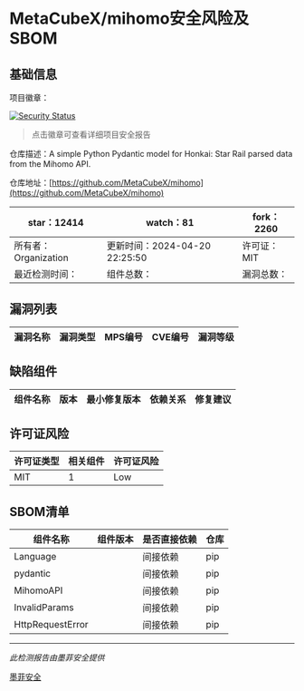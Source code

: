 # MetaCubeX/mihomo安全风险及SBOM

## 基础信息

项目徽章：

[![Security Status](https://www.murphysec.com/platform3/v31/badge/1782125800115589120.svg)](https://www.murphysec.com/console/report/1782125727189225472/1782125800115589120)

> 点击徽章可查看详细项目安全报告

仓库描述：A simple Python Pydantic model for Honkai: Star Rail parsed data from the Mihomo API.

仓库地址：[https://github.com/MetaCubeX/mihomo](https://github.com/MetaCubeX/mihomo)

| star：12414 | watch：81 | fork：2260 |
| ----------- | -------------- | ------------ |
| 所有者：Organization | 更新时间：2024-04-20 22:25:50 | 许可证：MIT |
| 最近检测时间： | 组件总数： | 漏洞总数： |




## 漏洞列表

| 漏洞名称 | 漏洞类型 | MPS编号 | CVE编号 | 漏洞等级 |
| ------- | ------ | ------- | ------ | ----- |





## 缺陷组件

| 组件名称 | 版本 | 最小修复版本 | 依赖关系 | 修复建议 |
| -------- | ---- | ------------ | -------- | -------- |





## 许可证风险

| 许可证类型 | 相关组件 | 许可证风险 |
| ---------- | -------- | ---------- |
|MIT|1|Low|




## SBOM清单

| 组件名称 | 组件版本 | 是否直接依赖 | 仓库 |
| -------- | -------- | ------------ | ---- |
|Language||间接依赖|pip|
|pydantic||间接依赖|pip|
|MihomoAPI||间接依赖|pip|
|InvalidParams||间接依赖|pip|
|HttpRequestError||间接依赖|pip|


------

*此检测报告由墨菲安全提供*

[墨菲安全](www.murphysec.com)